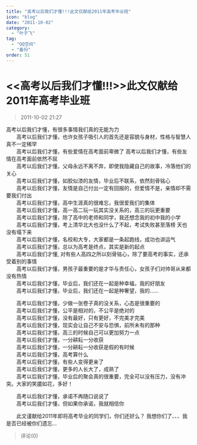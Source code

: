 ```yaml
---
title: "高考以后我们才懂!!!此文仅献给2011年高考毕业班"
icon: "blog"
date: "2011-10-02"
category:
  - "叶子飞"
tag:
  - "QQ空间"
  - "备份"
order: 51
---
```

# &lt;&lt;高考以后我们才懂!!!&gt;&gt;此文仅献给2011年高考毕业班
> 2011-10-02 21:27


高考以后我们才懂，有很多事情我们真的无能为力  
　　高考以后我们才懂，也许女孩子吸引人的首先还是容貌与身材，性格与智慧人真不一定稀罕  
　　高考以后我们才懂，有些爱情在高考面前卑微了 高考以后我们才懂，有些友情在高考面前依然不屈  
　　高考以后我们才懂，父母永远不离不弃，即使我隐藏自己的故事，冷落他们的关心  
　　高考以后我们才懂，如胶似漆的友情，毕业后不联系，依然刻骨铭心  
　　高考以后我们才懂，友情是自己付出一定有回报的，但爱情不是，亲情却不需要我们付出  
　　高考以后我们才懂，高中生涯真的很难忘，我很爱我们的集体  
　　高考以后我们才懂，高一高二玩一玩其实没关系的，高三的玩更重要  
　　高考以后我们才懂，除了高中的老师和同学，我还想念我的初中我的小学  
　　高考以后我们才懂，考上清华北大也没什么了不起，考试失败甚至落榜 天也没有塌下来  
　　高考以后我们才懂，名校和大专，大家都是一条起跑线，成功也讲运气  
　　高考以后我们才懂，总以为高考是终点，其实是新的起点  
　　高考以后我们才懂, 对有些人高四之所以刻骨铭心，除了要高考的事实，还承受着别的事情  
　　高考以后我们才懂，男孩子最重要的是才华与责任心，女孩子们对帅哥从来都没有热情  
　　高考以后我们才懂，毕业后，我们还在一起是种幸福，我的好朋友  
　　高考以后我们才懂，毕业后，我们还在一起是种奢望，我的……  
  
　　高考以后我们才懂，少做一张卷子真的没关系，心态是很重要的  
　　高考以后我们才懂，公平是相对的，不公平是绝对的  
　　高考以后我们才懂，没有最好，只有更好，不完美才完美  
　　高考以后我们才懂，现实会让自己不安与恐惧，前所未有的那种  
　　高考以后我们才懂，高三的时候自己可以更加努力一点  
　　高考以后我们才懂，一分耕耘一分收获  
　　高考以后我们才懂，一分耕耘一分收获是假的有时候  
　　高考以后我们才懂，高考算什么  
　　高考以后我们才懂，有些人变得更亲了  
　　高考以后我们才懂，更多的人长大了，成熟了  
　　高考以后我们才懂，毕业后的聚会真的很重要，完全可以没有压力，没有冲突。大家的笑靥如花，多好！  
  
　　高考以后我们才懂，承诺不再随口说说了  
　　高考以后我们才懂，但如果你承诺，我就相信你  
  
　　此文谨献给2011年即将高考毕业的同学们，你们还好么？ 我想你们了、、、我是否已经被你们遗忘…
> 评论(0)

